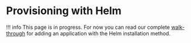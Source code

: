# Provisioning with Helm

!!! info
    This page is in progress. For now you can read our complete [walk-through](../../Development/Adding-a-Solution/) for adding an application with the Helm installation method.